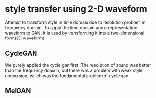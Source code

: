 # style transfer using 2-D waveform
Attempt to transform style in time domain due to resolution problem in frequency domain. 
To apply the time domain audio representation waveform to GAN, it is used by transforming it into a two-dimensional form(2D waveform).

## CycleGAN
We purely applied the cycle gan first. The resolution of sound was better than the frequency domain, 
but there was a problem with weak style conversion, which was the fundamental problem of cycle gan.

## MelGAN
